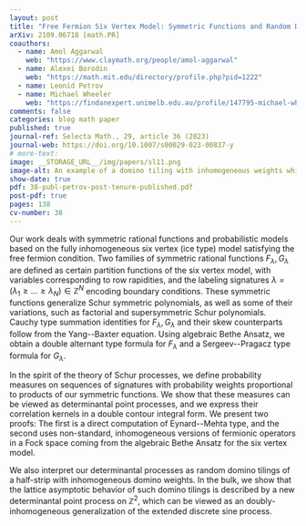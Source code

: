 ```yaml
---
layout: post
title: "Free Fermion Six Vertex Model: Symmetric Functions and Random Domino Tilings"
arXiv: 2109.06718 [math.PR]
coauthors:
  - name: Amol Aggarwal
    web: "https://www.claymath.org/people/amol-aggarwal"
  - name: Alexei Borodin
    web: "https://math.mit.edu/directory/profile.php?pid=1222"
  - name: Leonid Petrov
  - name: Michael Wheeler
    web: "https://findanexpert.unimelb.edu.au/profile/147795-michael-wheeler"
comments: false
categories: blog math paper
published: true
journal-ref: Selecta Math., 29, article 36 (2023)
journal-web: https://doi.org/10.1007/s00029-023-00837-y
# more-text:
image: __STORAGE_URL__/img/papers/sl11.png
image-alt: An example of a domino tiling with inhomogeneous weights which we treat in this paper
show-date: true
pdf: 38-publ-petrov-post-tenure-published.pdf
post-pdf: true
pages: 138
cv-number: 38
---
```


Our work deals with symmetric rational functions and probabilistic models based on the fully inhomogeneous six vertex (ice type) model satisfying the free fermion condition. Two families of symmetric rational functions $F_\lambda,G_\lambda$ are defined as certain partition functions of the six vertex model, with variables corresponding to row rapidities, and the labeling signatures $\lambda=(\lambda_1\ge \ldots\ge \lambda_N)\in \mathbb{Z}^N$ encoding boundary conditions. These symmetric functions generalize Schur symmetric polynomials, as well as some of their variations, such as factorial and supersymmetric Schur polynomials. Cauchy type summation identities for $F_\lambda,G_\lambda$ and their skew counterparts follow from the Yang--Baxter equation. Using algebraic Bethe Ansatz, we obtain a double alternant type formula for $F_\lambda$ and a Sergeev--Pragacz type formula for $G_\lambda$.

In the spirit of the theory of Schur processes, we define probability measures on sequences of signatures with probability weights proportional to products of our symmetric functions. We show that these measures can be viewed as determinantal point processes, and we express their correlation kernels in a double contour integral form. We present two proofs: The first is a direct computation of Eynard--Mehta type, and the second uses non-standard, inhomogeneous versions of fermionic operators in a Fock space coming from the algebraic Bethe Ansatz for the six vertex model.

We also interpret our determinantal processes as random domino tilings of a half-strip with inhomogeneous domino weights. In the bulk, we show that the lattice asymptotic behavior of such domino tilings is described by a new determinantal point process on $\mathbb{Z}^{2}$, which can be viewed as an doubly-inhomogeneous generalization of the extended discrete sine process.